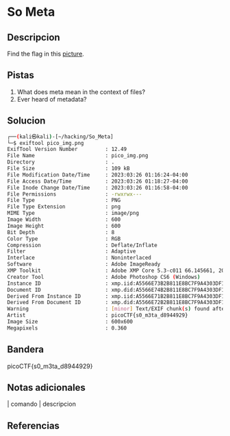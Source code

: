 
# So Meta

## Descripcion

Find the flag in this [picture](https://jupiter.challenges.picoctf.org/static/916b07b4c87062c165ace1d3d31ef655/pico_img.png).

## Pistas

1. What does meta mean in the context of files?
2. Ever heard of metadata?

## Solucion

```bash
┌──(kali㉿kali)-[~/hacking/So_Meta]
└─$ exiftool pico_img.png 
ExifTool Version Number         : 12.49
File Name                       : pico_img.png
Directory                       : .
File Size                       : 109 kB
File Modification Date/Time     : 2023:03:26 01:16:24-04:00
File Access Date/Time           : 2023:03:26 01:18:27-04:00
File Inode Change Date/Time     : 2023:03:26 01:16:58-04:00
File Permissions                : -rwxrwx---
File Type                       : PNG
File Type Extension             : png
MIME Type                       : image/png
Image Width                     : 600
Image Height                    : 600
Bit Depth                       : 8
Color Type                      : RGB
Compression                     : Deflate/Inflate
Filter                          : Adaptive
Interlace                       : Noninterlaced
Software                        : Adobe ImageReady
XMP Toolkit                     : Adobe XMP Core 5.3-c011 66.145661, 2012/02/06-14:56:27
Creator Tool                    : Adobe Photoshop CS6 (Windows)
Instance ID                     : xmp.iid:A5566E73B2B811E8BC7F9A4303DF1F9B
Document ID                     : xmp.did:A5566E74B2B811E8BC7F9A4303DF1F9B
Derived From Instance ID        : xmp.iid:A5566E71B2B811E8BC7F9A4303DF1F9B
Derived From Document ID        : xmp.did:A5566E72B2B811E8BC7F9A4303DF1F9B
Warning                         : [minor] Text/EXIF chunk(s) found after PNG IDAT (may be ignored by some readers)
Artist                          : picoCTF{s0_m3ta_d8944929}
Image Size                      : 600x600
Megapixels                      : 0.360

```

## Bandera

picoCTF{s0_m3ta_d8944929}

## Notas adicionales

| comando | descripcion

## Referencias
